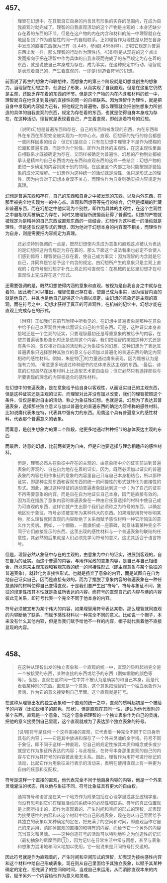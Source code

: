 <h2>457、</h2><blockquote data-pid="2pdRyk4J">理智在幻想中，在其取自它自身的内含具有形象的实存的范围内，在成为自我直观时就完成了。理智的自我直观活动的这个产物是主观的：本身还缺少存在着的东西的环节。但是在这产物的内在内含和材料的统一中理智就自在地回复到了作为直接性的同一的自相联系。正如理智作为理性是从把在自身中发现的直接东西据为己有（§.445，参阅§.455附释)，即把它规定为普遍东西出发一样，那么理智的行动作为理性(§，438)则是从现在的这个点出发而指向于把在理智中作为具体的自我直观而完成了的东西规定为存在着的东西，就是说使自己本身成为存在，成为事实。在这种规定中行动，理智就是表现着自己的、产生着直观的，一即是)创造着符号的幻想。</blockquote><p data-pid="_K-XxZvB">前面说了再生的想象力和联想律，而想象力的第三个阶段就是幻想或创生的想象力。当理智在幻想之中，创造出了形象，从而实现了自我直观，但是在这里它仍然是主观，还缺乏存在着的东西的环节。但是这个产物的内在内含和材料的统一中，理智就自在地恢复到最初的直接性的同一的自相联系。因为理智作为理性，就是把自身中发现的内容据为己有，把他规定为普遍物，那么理智就会把创生想象力所创造的具体的自我直观的东西，规定为存在着的东西，也就是使得自身本身成为存在，在这种活动，理智就是表现着自己，产生着直观，即创造着符号的幻想。</p><blockquote data-pid="nNnykE9M">〔说明)幻想是普遍东西和存在、自己的东西和被发现的东西、内在东西和外在东西在那里完全被实现为一的中心点。直观、回想等的先行的综合都是一些同样因素的结合：但它们是综合；只有在幻想中理智才不是作为模糊的贮藏和普遍东西，而是作为个别性，即作为具体的主观性，在这主观性里面自相联系才既被确定为存在，又同样被确定为普遍性。幻想的产物到处都被承认是精神的自己东西或内在东西和直观东西的这样一些结合：幻想产物的更进一步确定的内容则属于别的领域。在这里这个内部工场只能按照那些抽象的成分来理解。一幻想作为这种统一的活动就是理性，但只是形式上的理性，因为内含对于幻想本身漠不关心，而理性作为自身则确实把内容规定为真理。</blockquote><p data-pid="2uu-An3x">幻想是普遍东西和存在，自己的东西和自身之中被发现的东西，以及内外东西，在那里被完全地实现为一的中心点。直观和回想等等先行的综合，仍然是模糊的贮藏和普遍东西，而在幻想之中他实现为个别性，即作为具体的主观性，在这个主观性之中自相联系被确立为存在，同时又被理智所统摄而获得了普遍性。幻想的产物就被规定为是精神的自己东西或直观东西的一些结合，幻想作为这种统一的活动就是理性，但是还仅仅是形式的理想，因为他对于幻想本身的内容漠不相关，而理性作为自身，则是需要把内容规定为真理。</p><blockquote data-pid="mUZs5rTe">还必须特别强调的一点是，既然幻想使内含成为意象和直观这点被认为表达的是幻想把这内含规定为存在着的，那么下面这个说法看来也必定不会使人们感到惊奇：理智使自己存在着，使自己成为事实：因为理智的内含就是它自己，并同样是它给予这个内含的规定。由幻想所产生的意象只是主观上直观的；在符号里幻想才补充上真正的可直观性：在机械的记忆里幻想才在可直观性上完成存在这个形式。</blockquote><p data-pid="8IATpbuw">还需要强调的是，既然幻想使得内涵的意象和直观，被视为是自我自身之中就存在着的，因此我们可以推出，理智使自己存在着，使自己成为事实，因为理智内涵的就是他自己，并且也是他自己提供这个内涵以规定。由幻想的意象还是主观的直观，而在符号之中，幻想才获得了真正的可直观性，在机械的记忆中，幻想才能在直观上完成存在的形式。</p><blockquote data-pid="9NOQkZq2">［附释］正如我们在前节附释中所看见的，在幻想中普遍表象是那种在意象中给予自己以客观性并由此而证实自己的主观东西。可是，这种证实本身直接地还是一个主观的证实，只要理智最初还是尊重意象的被给予的内容，在使其普遍表象形象化时还是依照这个内容。我们把理智的按照这种方式还是有条件的、仅仅相对自由的活动称之为象征性的幻想。这种幻想为了表达其普遍表象只选择那种其独立的意义与必须加以普遍化的普遍东西的确定内容相称的感性材料。例如，朱庇特①的力量通过鹰来表现，因为鹰被认为是强有力的。-寓意更多地通过种种细节的总体来表达主观的东西。-最后，诗意的幻想虽然在运用材料上比造型艺术更自由些；但它必然只有选择那些与所要表现的理念的内容相适合的感性材料。</blockquote><p data-pid="5RP9Ubnq">在幻想中的普遍表象，是在意象给予给自身以客观性，从而证实自己的主观东西，但是这种证实还是主观的证实，而理智对此并没有加以改变，我们的理智按照这个条件，仅仅是相对自由的活动，称之为象征性幻想。也就是说，幻想为了表达其普遍表象，选择那些独立意义与加以普遍化的普遍东西的确定内容相称的感性材料。比如说鹰代表朱庇特，代表其中强有力的东西。用鹰这个具有普遍意义的感性材料，代表那个普遍意义的表象。</p><p data-pid="ouokqOXf">而寓意，是创生想象力的第二个阶段，他更多地通过种种细节的总体表达主观的东西</p><p data-pid="PjTwTlkb">而最后，诗意的幻想，比前两者更为自由，但是它也要选择与理念相适应的感性材料。</p><blockquote data-pid="MEEO6rrP">但是，理智必然从在象征中存在的主观的、由意象所中介的证实前进到普遍表象的客观的、自在自为地存在着的证实。因为，既然必须加以证实的普遍表象的内容在用作象征的意象的内容里自己只与自己本身相结合，所以那种证实，即那种主观东西和客观东西的统一的间接性的形式就转化为直接性的形式。因此，通过这种辩证的运动普遍表象就达到这一步：为了自己的证实不再需要意象的内容，而是自在自为地证实自己本身，因而是直接有效的。因为现在摆脱了意象内容的普遍表象在一种由它任意选择的材料中使自己成为可直观的东西，这样它就产生出那个我们必须称之为符号的东西，以确定地区别于象征。符号必须被宣布为某种伟大的东西。如果理智用符号标明某物，那么理智就同直观的内容断绝了关系而赋予感性材料一种它所陌生的意义作为灵魂。例如，一个帽徽，一面旗帜或一座慕碑，就意味着某种完全不同于它们直接显示的东西。这里出现的感性材料与一个普遍表象的联结的任意性，其必然的后果就是人们必须先学习符号的意义。这尤其适合于语言符号。</blockquote><p data-pid="ybWjzUTw">但是，理智必然从象征中存在的主观的，由意象为中介的证实，进展到客观的，自在自为的证实。而这个普遍的内容，与用作宪政的意象内容，是自己与自己相结合，所以原来主观东西和客观东西的统一的间接性形式（即主观意象与某个象征的普遍表象），就转化为直接性形式。也就是扬弃了意象的内容，而是试图自在自为地自己证实自己，因而是直接有效的。而为了摆脱了意象内容的普遍表象在一种任意选择的材料使得自己变得直观，于是我们要产生出“符号”。符号与象征不同，象征的规定性按其本性就是象征所表达的内容。而符号的直观自己的内容与燠的内容彼此无关系，即符号代表一个完全不同于他本身的内容。</p><p data-pid="ENC7-3UG">符号必须被宣布为某个伟大的内容，如果理智用符号表达某物，那么理智就同直观的内容断绝了联系，而赋予感性材料以一种完全不同的意义。比如说一个帽子，本来没有什么其他内容，但是当我们赋予给他不一样的内容，帽子就代表着他不直接显现的内容。</p><p><br></p><h2>458、</h2><blockquote data-pid="Vepwrq2v">在这种从理智出发的独立表象和一个直观的统一中，直观的质料起初完全是一个被接受的东西，某种直接的东西或给予的东西（例如帽徽的颜色等等）。但是，直观在这种同一性中并不被认为是确实的和自己本身，而是代表着某种别的东西。直观是一个意象，这个意象把理智的一个独立表象作为灵魂、作为它的意义接受到自己里面。这个直观就是符号。</blockquote><p data-pid="Vwkehl-q">在这种从理智出发的独立表象和一个直观的统一之中，直观的质料起初是一个被给予的内容（比如说帽子的颜色，形状），但是直观在其同一性，却认为他代表别的某个东西，直观是一个意象，当这个意象把理智的一个独立表象作为自己的灵魂，把他的意义接受到自己里面，这个直观就成为了表达那个独立表象的符号。</p><blockquote data-pid="hLMvqS9I">[说明]符号是任何一个这样直接的直观，它代表着一种完全不同于它自身所具有的内容；——它是其中放进和保存了一个外来灵魂的金字塔。符号不同于象征，即不同于这样一种直观，它自己的规定性按其本质和概念或多或少就是它作为象征所表达的内容；与此相反，在符号本身那里直观的自己的内容与它作为其符号的内容彼此毫无关系。因此，理智作为用符号进行标记的活动，比起它作为用象征进行表示的活动来，表明在使用直观上有一种更为自由的任意和支配权。</blockquote><p data-pid="Yys3Ksmk">符号是这样一个直接的直观，他代表完全不同于他自身内容的内容，他是一个外来灵魂灌注的状态，所以他与象征不同，符号比象征具有更大的自由权。</p><blockquote data-pid="Af60IIJu">通常符号和语言是在某一个地方作为附录包括在心理学里或甚至逻辑学里，而没有思考到它们在理智活动的系统中的必然性和联系。符号的真正位置就是上面所指出的，即作为直观着的、产生时间和空间的形式的理智，却表现为接受感性的内容和从这个材料中给自己形成表象，现在则从自己里面给予其独立的表象以某种确定的定在，把充满了的空间和时间，即直观当作它自己的来运用，清除掉直观的直接的和特有的内容，而给予它一个另外的内容充当意义和灵魂。——这种创造符号的活动可以特别地称之为创造性的记忆（最初抽象的尼摩西尼①），因为记忆在日常生活中常与回想，甚至与表象和想象力混淆地和同义地加以使用，它一般说来是只同符号打交道的。</blockquote><p data-pid="cn8RWxjU">因此符号就是作为直观着的，产生时间和空间形式的理智，却表现为接纳感性内容和这个材料中给自己形成表象，现在则从自己里面给予其独立表象，以赋予其某种确定的定在，把充满了的空间和时间，当成自己来运用，从而消除直观本来的内容，赋予另外一个内容给他作为意义和灵魂。</p><p></p><p></p>